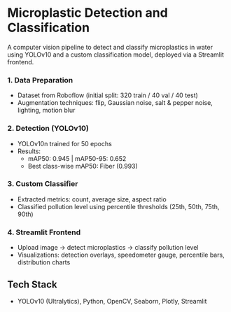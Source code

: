 # Microplastic Detection and Classification

A computer vision pipeline to detect and classify microplastics in water using YOLOv10 and a custom classification model, deployed via a Streamlit frontend.


### 1. Data Preparation
- Dataset from Roboflow (initial split: 320 train / 40 val / 40 test)
- Augmentation techniques: flip, Gaussian noise, salt & pepper noise, lighting, motion blur

### 2. Detection (YOLOv10)
- YOLOv10n trained for 50 epochs
- Results:
  - mAP50: 0.945 | mAP50-95: 0.652
  - Best class-wise mAP50: Fiber (0.993)

### 3. Custom Classifier 
- Extracted metrics: count, average size, aspect ratio
- Classified pollution level using percentile thresholds (25th, 50th, 75th, 90th)

### 4. Streamlit Frontend
- Upload image → detect microplastics → classify pollution level
- Visualizations: detection overlays, speedometer gauge, percentile bars, distribution charts

## Tech Stack
- YOLOv10 (Ultralytics), Python, OpenCV, Seaborn, Plotly, Streamlit
